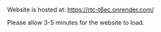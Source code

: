 Website is hosted at:
https://rtc-t6ec.onrender.com/

Please allow 3-5 minutes for the website to load.
